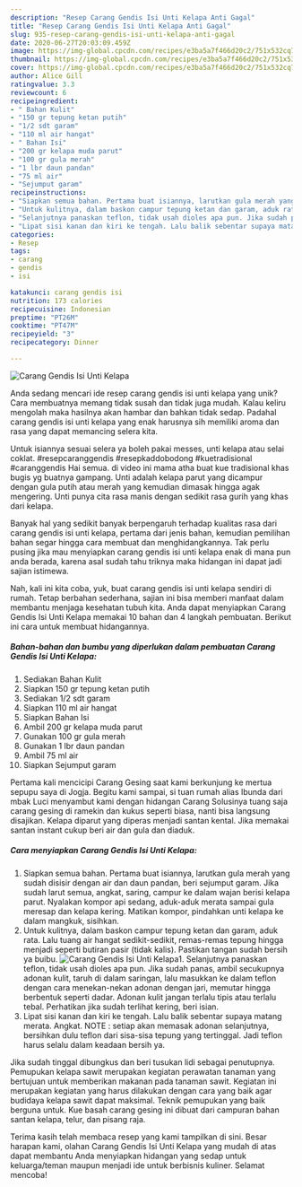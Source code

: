 ```yaml
---
description: "Resep Carang Gendis Isi Unti Kelapa Anti Gagal"
title: "Resep Carang Gendis Isi Unti Kelapa Anti Gagal"
slug: 935-resep-carang-gendis-isi-unti-kelapa-anti-gagal
date: 2020-06-27T20:03:09.459Z
image: https://img-global.cpcdn.com/recipes/e3ba5a7f466d20c2/751x532cq70/carang-gendis-isi-unti-kelapa-foto-resep-utama.jpg
thumbnail: https://img-global.cpcdn.com/recipes/e3ba5a7f466d20c2/751x532cq70/carang-gendis-isi-unti-kelapa-foto-resep-utama.jpg
cover: https://img-global.cpcdn.com/recipes/e3ba5a7f466d20c2/751x532cq70/carang-gendis-isi-unti-kelapa-foto-resep-utama.jpg
author: Alice Gill
ratingvalue: 3.3
reviewcount: 6
recipeingredient:
- " Bahan Kulit"
- "150 gr tepung ketan putih"
- "1/2 sdt garam"
- "110 ml air hangat"
- " Bahan Isi"
- "200 gr kelapa muda parut"
- "100 gr gula merah"
- "1 lbr daun pandan"
- "75 ml air"
- "Sejumput garam"
recipeinstructions:
- "Siapkan semua bahan. Pertama buat isiannya, larutkan gula merah yang sudah disisir dengan air dan daun pandan, beri sejumput garam. Jika sudah larut semua, angkat, saring, campur ke dalam wajan berisi kelapa parut. Nyalakan kompor api sedang, aduk-aduk merata sampai gula meresap dan kelapa kering. Matikan kompor, pindahkan unti kelapa ke dalam mangkuk, sisihkan."
- "Untuk kulitnya, dalam baskon campur tepung ketan dan garam, aduk rata. Lalu tuang air hangat sedikit-sedikit, remas-remas tepung hingga menjadi seperti butiran pasir (tidak kalis). Pastikan tangan sudah bersih ya buibu."
- "Selanjutnya panaskan teflon, tidak usah dioles apa pun. Jika sudah panas, ambil secukupnya adonan kulit, taruh di dalam saringan, lalu masukkan ke dalam teflon dengan cara menekan-nekan adonan dengan jari, memutar hingga berbentuk seperti dadar. Adonan kulit jangan terlalu tipis atau terlalu tebal. Perhatikan jika sudah terlihat kering, beri isian."
- "Lipat sisi kanan dan kiri ke tengah. Lalu balik sebentar supaya matang merata. Angkat. NOTE : setiap akan memasak adonan selanjutnya, bersihkan dulu teflon dari sisa-sisa tepung yang tertinggal. Jadi teflon harus selalu dalam keadaan bersih ya."
categories:
- Resep
tags:
- carang
- gendis
- isi

katakunci: carang gendis isi 
nutrition: 173 calories
recipecuisine: Indonesian
preptime: "PT26M"
cooktime: "PT47M"
recipeyield: "3"
recipecategory: Dinner

---
```



![Carang Gendis Isi Unti Kelapa](https://img-global.cpcdn.com/recipes/e3ba5a7f466d20c2/751x532cq70/carang-gendis-isi-unti-kelapa-foto-resep-utama.jpg)

Anda sedang mencari ide resep carang gendis isi unti kelapa yang unik? Cara membuatnya memang tidak susah dan tidak juga mudah. Kalau keliru mengolah maka hasilnya akan hambar dan bahkan tidak sedap. Padahal carang gendis isi unti kelapa yang enak harusnya sih memiliki aroma dan rasa yang dapat memancing selera kita.

Untuk isiannya sesuai selera ya boleh pakai messes, unti kelapa atau selai coklat. #resepcaranggendis #resepkaddobodong #kuetradisional #caranggendis Hai semua. di video ini mama atha buat kue tradisional khas bugis yg buatnya gampang. Unti adalah kelapa parut yang dicampur dengan gula putih atau merah yang kemudian dimasak hingga agak mengering. Unti punya cita rasa manis dengan sedikit rasa gurih yang khas dari kelapa.

Banyak hal yang sedikit banyak berpengaruh terhadap kualitas rasa dari carang gendis isi unti kelapa, pertama dari jenis bahan, kemudian pemilihan bahan segar hingga cara membuat dan menghidangkannya. Tak perlu pusing jika mau menyiapkan carang gendis isi unti kelapa enak di mana pun anda berada, karena asal sudah tahu triknya maka hidangan ini dapat jadi sajian istimewa.


Nah, kali ini kita coba, yuk, buat carang gendis isi unti kelapa sendiri di rumah. Tetap berbahan sederhana, sajian ini bisa memberi manfaat dalam membantu menjaga kesehatan tubuh kita. Anda dapat menyiapkan Carang Gendis Isi Unti Kelapa memakai 10 bahan dan 4 langkah pembuatan. Berikut ini cara untuk membuat hidangannya.

<!--inarticleads1-->

##### Bahan-bahan dan bumbu yang diperlukan dalam pembuatan Carang Gendis Isi Unti Kelapa:

1. Sediakan  Bahan Kulit
1. Siapkan 150 gr tepung ketan putih
1. Sediakan 1/2 sdt garam
1. Siapkan 110 ml air hangat
1. Siapkan  Bahan Isi
1. Ambil 200 gr kelapa muda parut
1. Gunakan 100 gr gula merah
1. Gunakan 1 lbr daun pandan
1. Ambil 75 ml air
1. Siapkan Sejumput garam


Pertama kali mencicipi Carang Gesing saat kami berkunjung ke mertua sepupu saya di Jogja. Begitu kami sampai, si tuan rumah alias Ibunda dari mbak Luci menyambut kami dengan hidangan Carang Solusinya tuang saja carang gesing di ramekin dan kukus seperti biasa, nanti bisa langsung disajikan. Kelapa diparut yang diperas menjadi santan kental. Jika memakai santan instant cukup beri air dan gula dan diaduk. 

<!--inarticleads2-->

##### Cara menyiapkan Carang Gendis Isi Unti Kelapa:

1. Siapkan semua bahan. Pertama buat isiannya, larutkan gula merah yang sudah disisir dengan air dan daun pandan, beri sejumput garam. Jika sudah larut semua, angkat, saring, campur ke dalam wajan berisi kelapa parut. Nyalakan kompor api sedang, aduk-aduk merata sampai gula meresap dan kelapa kering. Matikan kompor, pindahkan unti kelapa ke dalam mangkuk, sisihkan.
1. Untuk kulitnya, dalam baskon campur tepung ketan dan garam, aduk rata. Lalu tuang air hangat sedikit-sedikit, remas-remas tepung hingga menjadi seperti butiran pasir (tidak kalis). Pastikan tangan sudah bersih ya buibu.
<img src="//assets-global.cpcdn.com/assets/icons/button_play-2c75c40dde080a61004c1f40b05d8f140eaff45d7e9e6481dc71c63d2e7c4909.png" alt="Carang Gendis Isi Unti Kelapa">1. Selanjutnya panaskan teflon, tidak usah dioles apa pun. Jika sudah panas, ambil secukupnya adonan kulit, taruh di dalam saringan, lalu masukkan ke dalam teflon dengan cara menekan-nekan adonan dengan jari, memutar hingga berbentuk seperti dadar. Adonan kulit jangan terlalu tipis atau terlalu tebal. Perhatikan jika sudah terlihat kering, beri isian.
1. Lipat sisi kanan dan kiri ke tengah. Lalu balik sebentar supaya matang merata. Angkat. NOTE : setiap akan memasak adonan selanjutnya, bersihkan dulu teflon dari sisa-sisa tepung yang tertinggal. Jadi teflon harus selalu dalam keadaan bersih ya.


Jika sudah tinggal dibungkus dan beri tusukan lidi sebagai penutupnya. Pemupukan kelapa sawit merupakan kegiatan perawatan tanaman yang bertujuan untuk memberikan makanan pada tanaman sawit. Kegiatan ini merupakan kegiatan yang harus dilakukan dengan cara yang baik agar budidaya kelapa sawit dapat maksimal. Teknik pemupukan yang baik berguna untuk. Kue basah carang gesing ini dibuat dari campuran bahan santan kelapa, telur, dan pisang raja. 

Terima kasih telah membaca resep yang kami tampilkan di sini. Besar harapan kami, olahan Carang Gendis Isi Unti Kelapa yang mudah di atas dapat membantu Anda menyiapkan hidangan yang sedap untuk keluarga/teman maupun menjadi ide untuk berbisnis kuliner. Selamat mencoba!
